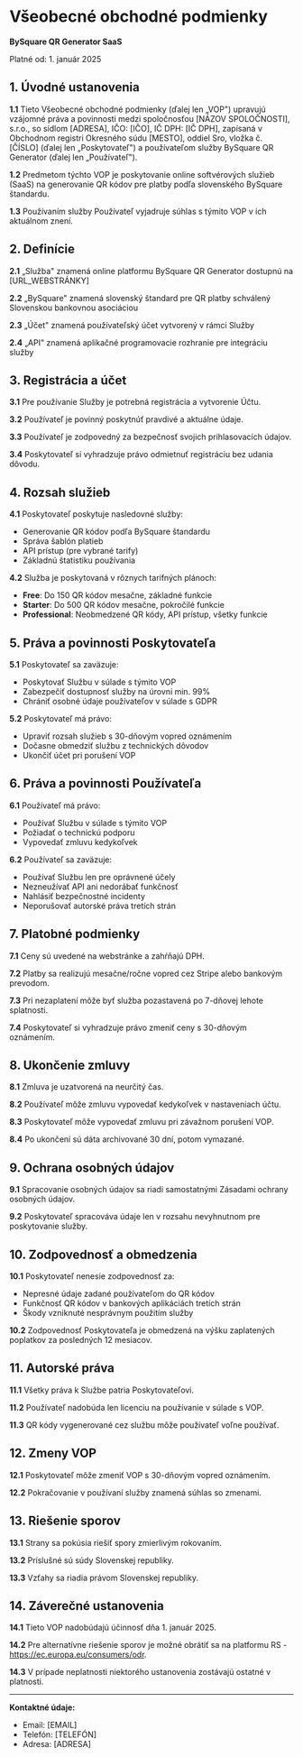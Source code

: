 # Všeobecné obchodné podmienky
**BySquare QR Generator SaaS**

Platné od: 1. január 2025

## 1. Úvodné ustanovenia

**1.1** Tieto Všeobecné obchodné podmienky (ďalej len „VOP") upravujú vzájomné práva a povinnosti medzi spoločnosťou [NÁZOV SPOLOČNOSTI], s.r.o., so sídlom [ADRESA], IČO: [IČO], IČ DPH: [IČ DPH], zapísaná v Obchodnom registri Okresného súdu [MESTO], oddiel Sro, vložka č. [ČÍSLO] (ďalej len „Poskytovateľ") a používateľom služby BySquare QR Generator (ďalej len „Používateľ").

**1.2** Predmetom týchto VOP je poskytovanie online softvérových služieb (SaaS) na generovanie QR kódov pre platby podľa slovenského BySquare štandardu.

**1.3** Používaním služby Používateľ vyjadruje súhlas s týmito VOP v ich aktuálnom znení.

## 2. Definície

**2.1** „Služba" znamená online platformu BySquare QR Generator dostupnú na [URL_WEBSTRÁNKY]

**2.2** „BySquare" znamená slovenský štandard pre QR platby schválený Slovenskou bankovnou asociáciou

**2.3** „Účet" znamená používateľský účet vytvorený v rámci Služby

**2.4** „API" znamená aplikačné programovacie rozhranie pre integráciu služby

## 3. Registrácia a účet

**3.1** Pre používanie Služby je potrebná registrácia a vytvorenie Účtu.

**3.2** Používateľ je povinný poskytnúť pravdivé a aktuálne údaje.

**3.3** Používateľ je zodpovedný za bezpečnosť svojich prihlasovacích údajov.

**3.4** Poskytovateľ si vyhradzuje právo odmietnuť registráciu bez udania dôvodu.

## 4. Rozsah služieb

**4.1** Poskytovateľ poskytuje nasledovné služby:
- Generovanie QR kódov podľa BySquare štandardu
- Správa šablón platieb
- API prístup (pre vybrané tarify)
- Základnú štatistiku používania

**4.2** Služba je poskytovaná v rôznych tarifných plánoch:
- **Free**: Do 150 QR kódov mesačne, základné funkcie
- **Starter**: Do 500 QR kódov mesačne, pokročilé funkcie
- **Professional**: Neobmedzené QR kódy, API prístup, všetky funkcie

## 5. Práva a povinnosti Poskytovateľa

**5.1** Poskytovateľ sa zaväzuje:
- Poskytovať Službu v súlade s týmito VOP
- Zabezpečiť dostupnosť služby na úrovni min. 99%
- Chrániť osobné údaje používateľov v súlade s GDPR

**5.2** Poskytovateľ má právo:
- Upraviť rozsah služieb s 30-dňovým vopred oznámením
- Dočasne obmedziť službu z technických dôvodov
- Ukončiť účet pri porušení VOP

## 6. Práva a povinnosti Používateľa

**6.1** Používateľ má právo:
- Používať Službu v súlade s týmito VOP
- Požiadať o technickú podporu
- Vypovedať zmluvu kedykoľvek

**6.2** Používateľ sa zaväzuje:
- Používať Službu len pre oprávnené účely
- Nezneužívať API ani nedorábať funkčnosť
- Nahlásiť bezpečnostné incidenty
- Neporušovať autorské práva tretích strán

## 7. Platobné podmienky

**7.1** Ceny sú uvedené na webstránke a zahŕňajú DPH.

**7.2** Platby sa realizujú mesačne/ročne vopred cez Stripe alebo bankovým prevodom.

**7.3** Pri nezaplatení môže byť služba pozastavená po 7-dňovej lehote splatnosti.

**7.4** Poskytovateľ si vyhradzuje právo zmeniť ceny s 30-dňovým oznámením.

## 8. Ukončenie zmluvy

**8.1** Zmluva je uzatvorená na neurčitý čas.

**8.2** Používateľ môže zmluvu vypovedať kedykoľvek v nastaveniach účtu.

**8.3** Poskytovateľ môže vypovedať zmluvu pri závažnom porušení VOP.

**8.4** Po ukončení sú dáta archivované 30 dní, potom vymazané.

## 9. Ochrana osobných údajov

**9.1** Spracovanie osobných údajov sa riadi samostatnými Zásadami ochrany osobných údajov.

**9.2** Poskytovateľ spracováva údaje len v rozsahu nevyhnutnom pre poskytovanie služby.

## 10. Zodpovednosť a obmedzenia

**10.1** Poskytovateľ nenesie zodpovednosť za:
- Nepresné údaje zadané používateľom do QR kódov
- Funkčnosť QR kódov v bankových aplikáciách tretích strán
- Škody vzniknuté nesprávnym použitím služby

**10.2** Zodpovednosť Poskytovateľa je obmedzená na výšku zaplatených poplatkov za posledných 12 mesiacov.

## 11. Autorské práva

**11.1** Všetky práva k Službe patria Poskytovateľovi.

**11.2** Používateľ nadobúda len licenciu na používanie v súlade s VOP.

**11.3** QR kódy vygenerované cez službu môže používateľ voľne používať.

## 12. Zmeny VOP

**12.1** Poskytovateľ môže zmeniť VOP s 30-dňovým vopred oznámením.

**12.2** Pokračovanie v používaní služby znamená súhlas so zmenami.

## 13. Riešenie sporov

**13.1** Strany sa pokúsia riešiť spory zmierlivým rokovaním.

**13.2** Príslušné sú súdy Slovenskej republiky.

**13.3** Vzťahy sa riadia právom Slovenskej republiky.

## 14. Záverečné ustanovenia

**14.1** Tieto VOP nadobúdajú účinnosť dňa 1. január 2025.

**14.2** Pre alternatívne riešenie sporov je možné obrátiť sa na platformu RS - https://ec.europa.eu/consumers/odr.

**14.3** V prípade neplatnosti niektorého ustanovenia zostávajú ostatné v platnosti.

---

**Kontaktné údaje:**
- Email: [EMAIL]
- Telefón: [TELEFÓN]
- Adresa: [ADRESA] 